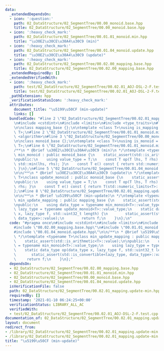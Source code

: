```yaml
---
data:
  _extendedDependsOn:
  - icon: ':question:'
    path: 02_DataStructure/02_SegmentTree/00.00_monoid.base.hpp
    title: 02_DataStructure/02_SegmentTree/00.00_monoid.base.hpp
  - icon: ':heavy_check_mark:'
    path: 02_DataStructure/02_SegmentTree/00.01.01_monoid.min.hpp
    title: "\u30E2\u30CE\u30A4\u30C9 (min)"
  - icon: ':heavy_check_mark:'
    path: 02_DataStructure/02_SegmentTree/00.01.04_monoid.update.hpp
    title: "\u30E2\u30CE\u30A4\u30C9 (update)"
  - icon: ':heavy_check_mark:'
    path: 02_DataStructure/02_SegmentTree/00.02.00_mapping.base.hpp
    title: 02_DataStructure/02_SegmentTree/00.02.00_mapping.base.hpp
  _extendedRequiredBy: []
  _extendedVerifiedWith:
  - icon: ':heavy_check_mark:'
    path: test/02_DataStructure/02_SegmentTree/00.02.01_AOJ-DSL-2-F.test.cpp
    title: test/02_DataStructure/02_SegmentTree/00.02.01_AOJ-DSL-2-F.test.cpp
  _pathExtension: hpp
  _verificationStatusIcon: ':heavy_check_mark:'
  attributes:
    document_title: "\u5199\u50CF (min-update)"
    links: []
  bundledCode: "#line 2 \"02_DataStructure/02_SegmentTree/00.02.01_mapping.update-min.hpp\"\
    \n#include <cstdint>\n#include <limits>\n#include <type_traits>\n#line 3 \"02_DataStructure/02_SegmentTree/00.02.00_mapping.base.hpp\"\
    \n\nclass mapping_base {};\n\ntemplate <class T>\nusing is_mapping = std::is_base_of<mapping_base,\
    \ T>;\n#line 2 \"02_DataStructure/02_SegmentTree/00.01.01_monoid.min.hpp\"\n#include\
    \ <algorithm>\n#line 3 \"02_DataStructure/02_SegmentTree/00.00_monoid.base.hpp\"\
    \n\nclass monoid_base {};\n\ntemplate <class T>\nusing is_monoid = std::is_base_of<monoid_base,\
    \ T>;\n#line 6 \"02_DataStructure/02_SegmentTree/00.01.01_monoid.min.hpp\"\n\n\
    /**\n * @brief \u30E2\u30CE\u30A4\u30C9 (min)\n */\ntemplate <typename T>\nclass\
    \ min_monoid : public monoid_base {\n    static_assert(std::is_arithmetic<T>::value);\n\
    \npublic:\n    using value_type = T;\n    const T op(T lhs, T rhs) const { return\
    \ std::min(lhs, rhs); }\n    const T e() const { return std::numeric_limits<T>::max();\
    \ }\n};\n#line 5 \"02_DataStructure/02_SegmentTree/00.01.04_monoid.update.hpp\"\
    \n\n/**\n * @brief \u30E2\u30CE\u30A4\u30C9 (update)\n */\ntemplate <typename\
    \ T>\nclass update_monoid : public monoid_base {\n    static_assert(std::is_arithmetic<T>::value);\n\
    \npublic:\n    using value_type = T;\n    const T op(T lhs, T rhs) const { return\
    \ rhs; }\n    const T e() const { return T(std::numeric_limits<T>::max()); }\n\
    };\n#line 8 \"02_DataStructure/02_SegmentTree/00.02.01_mapping.update-min.hpp\"\
    \n\n/**\n * @brief \u5199\u50CF (min-update)\n */\ntemplate <typename T>\nclass\
    \ min_update_mapping : public mapping_base {\n    static_assert(std::is_arithmetic<T>::value);\n\
    \npublic:\n    using data_type = typename min_monoid<T>::value_type;\n    using\
    \ lazy_type = typename update_monoid<T>::value_type;\n    static data_type op(data_type\
    \ x, lazy_type f, std::uint32_t length) {\n        static_assert(std::is_convertible<lazy_type,\
    \ data_type>::value);\n        return f;\n    }\n};\n"
  code: "#pragma once\n#include <cstdint>\n#include <limits>\n#include <type_traits>\n\
    #include \"00.02.00_mapping.base.hpp\"\n#include \"00.01.01_monoid.min.hpp\"\n\
    #include \"00.01.04_monoid.update.hpp\"\n\n/**\n * @brief \u5199\u50CF (min-update)\n\
    \ */\ntemplate <typename T>\nclass min_update_mapping : public mapping_base {\n\
    \    static_assert(std::is_arithmetic<T>::value);\n\npublic:\n    using data_type\
    \ = typename min_monoid<T>::value_type;\n    using lazy_type = typename update_monoid<T>::value_type;\n\
    \    static data_type op(data_type x, lazy_type f, std::uint32_t length) {\n \
    \       static_assert(std::is_convertible<lazy_type, data_type>::value);\n   \
    \     return f;\n    }\n};"
  dependsOn:
  - 02_DataStructure/02_SegmentTree/00.02.00_mapping.base.hpp
  - 02_DataStructure/02_SegmentTree/00.01.01_monoid.min.hpp
  - 02_DataStructure/02_SegmentTree/00.00_monoid.base.hpp
  - 02_DataStructure/02_SegmentTree/00.01.04_monoid.update.hpp
  isVerificationFile: false
  path: 02_DataStructure/02_SegmentTree/00.02.01_mapping.update-min.hpp
  requiredBy: []
  timestamp: '2021-01-10 06:24:25+00:00'
  verificationStatus: LIBRARY_ALL_AC
  verifiedWith:
  - test/02_DataStructure/02_SegmentTree/00.02.01_AOJ-DSL-2-F.test.cpp
documentation_of: 02_DataStructure/02_SegmentTree/00.02.01_mapping.update-min.hpp
layout: document
redirect_from:
- /library/02_DataStructure/02_SegmentTree/00.02.01_mapping.update-min.hpp
- /library/02_DataStructure/02_SegmentTree/00.02.01_mapping.update-min.hpp.html
title: "\u5199\u50CF (min-update)"
---
```

